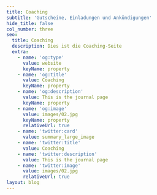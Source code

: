 ```yaml
---
title: Coaching
subtitle: 'Gutscheine, Einladungen und Ankündigungen'
hide_title: false
col_number: three
seo:
  title: Coaching
  description: Dies ist die Coaching-Seite
  extra:
    - name: 'og:type'
      value: website
      keyName: property
    - name: 'og:title'
      value: Coaching
      keyName: property
    - name: 'og:description'
      value: This is the journal page
      keyName: property
    - name: 'og:image'
      value: images/02.jpg
      keyName: property
      relativeUrl: true
    - name: 'twitter:card'
      value: summary_large_image
    - name: 'twitter:title'
      value: Coaching
    - name: 'twitter:description'
      value: This is the journal page
    - name: 'twitter:image'
      value: images/02.jpg
      relativeUrl: true
layout: blog
---
```

